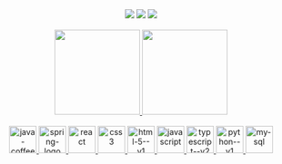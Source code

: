 

 <div align = center>
   <a href = "mailto:thamiresfrpereira2@gmail.com"><img src="https://img.icons8.com/fluency/48/new-post.png"/ target="_blank"></a>
  <a href="https://www.linkedin.com/in/thamirespereira-dev/" target="_blank"><img src="https://img.icons8.com/color/48/linkedin.png"/ target="_blank"></a> 
  <a href="https://thamirespereira.github.io/resume/" target="_blank"><img src="https://img.icons8.com/fluency/48/document.png"/ target="_blank"></a> 
 </div>
 <br>

 <div align = center>
  <a href="https://github.com/thamirespereira">
  <img height="150em" src="https://github-readme-stats.vercel.app/api?username=thamirespereira&show_icons=true&theme=dracula&include_all_commits=true&count_private=true"/>
  <img height="150em" src="https://github-readme-stats.vercel.app/api/top-langs/?username=thamirespereira&layout=compact&langs_count=7&theme=dark"/>
 </div>

<div align = center>
   <br>
   <img width="48" height="48" src="https://img.icons8.com/fluency/48/java-coffee-cup-logo.png" alt="java-coffee-cup-logo"/>
   <img width="48" height="48" src="https://img.icons8.com/color/48/spring-logo.png" alt="spring-logo"/>
   <img width="48" height="48" src="https://img.icons8.com/plasticine/100/react.png" alt="react"/>
   <img width="48" height="48" src="https://img.icons8.com/color/48/css3.png" alt="css3"/>
   <img width="48" height="48" src="https://img.icons8.com/color/48/html-5--v1.png" alt="html-5--v1"/>
   <img width="48" height="48" src="https://img.icons8.com/fluency/48/javascript.png" alt="javascript"/>
   <img width="48" height="48" src="https://img.icons8.com/fluency/48/typescript--v2.png" alt="typescript--v2"/>
   <img width="48" height="48" src="https://img.icons8.com/color/48/python--v1.png" alt="python--v1"/>
   <img width="48" height="48" src="https://img.icons8.com/fluency/48/my-sql.png" alt="my-sql"/>
   
</div>
 
